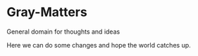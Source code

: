 # Gray-Matters
General domain for thoughts and ideas

Here we can do some changes and hope the world catches up.
